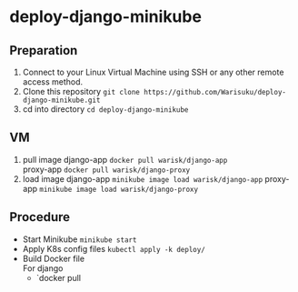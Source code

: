 # deploy-django-minikube

## Preparation
1. Connect to your Linux Virtual Machine using SSH or any other remote access method.
2. Clone this repository  `git clone https://github.com/Warisuku/deploy-django-minikube.git`
3. cd into directory `cd deploy-django-minikube`

## VM
1. pull image
    django-app `docker pull warisk/django-app`  
    proxy-app `docker pull warisk/django-proxy`
2. load image
    django-app `minikube image load warisk/django-app`
    proxy-app `minikube image load warisk/django-proxy`


## Procedure
- Start Minikube
`minikube start`  
- Apply K8s config files
`kubectl apply -k deploy/`  
- Build Docker file  
    For django
    - `docker pull 
